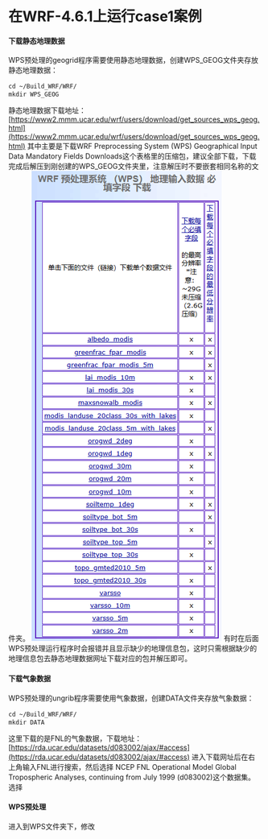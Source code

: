 # 在WRF-4.6.1上运行case1案例
#### 下载静态地理数据
WPS预处理的geogrid程序需要使用静态地理数据，创建WPS_GEOG文件夹存放静态地理数据：
```
cd ~/Build_WRF/WRF/
mkdir WPS_GEOG
```
静态地理数据下载地址：[https://www2.mmm.ucar.edu/wrf/users/download/get_sources_wps_geog.html](https://www2.mmm.ucar.edu/wrf/users/download/get_sources_wps_geog.html)
其中主要是下载WRF Preprocessing System (WPS) Geographical Input Data Mandatory Fields Downloads这个表格里的压缩包，建议全部下载，下载完成后解压到刚创建的WPS_GEOG文件夹里，注意解压时不要嵌套相同名称的文件夹。
![地理数据](https://raw.githubusercontent.com/NWPU-Weather/NWPU-WRF-tutorial/main/case_image/tutorial_case1_image/WPS_GEOG.png)
有时在后面WPS预处理运行程序时会报错并且显示缺少的地理信息包，这时只需根据缺少的地理信息包去静态地理数据网址下载对应的包并解压即可。
#### 下载气象数据
WPS预处理的ungrib程序需要使用气象数据，创建DATA文件夹存放气象数据：
```
cd ~/Build_WRF/WRF/
mkdir DATA
```
这里下载的是FNL的气象数据，下载地址：[https://rda.ucar.edu/datasets/d083002/ajax/#access](https://rda.ucar.edu/datasets/d083002/ajax/#access)
进入下载网址后在右上角输入FNL进行搜索，然后选择 NCEP FNL Operational Model Global Tropospheric Analyses, continuing from July 1999 (d083002)这个数据集。
选择
#### WPS预处理
进入到WPS文件夹下，修改